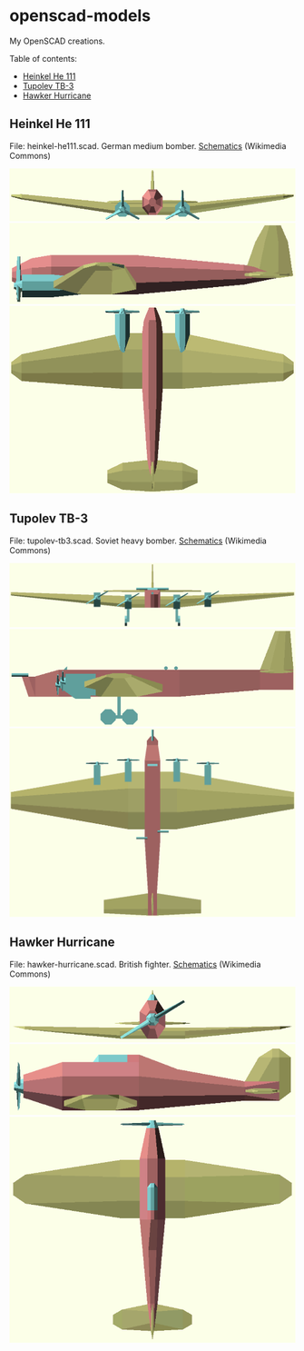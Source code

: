 # openscad-models
My OpenSCAD creations.

Table of contents:
* [Heinkel He 111](#heinkel-he-111)
* [Tupolev TB-3](#tupolev-tb-3)
* [Hawker Hurricane](#hawker-hurricane)

## Heinkel He 111
File: heinkel-he111.scad. German medium bomber. [Schematics](https://commons.wikimedia.org/wiki/File:Heinkel_He_111_H-1_3-view_line_drawing.svg) (Wikimedia Commons)

![front view](heinkel-he111-front.png)
![left view](heinkel-he111-left.png)
![top view](heinkel-he111-top.png)

## Tupolev TB-3
File: tupolev-tb3.scad. Soviet heavy bomber. [Schematics](https://commons.wikimedia.org/wiki/File:Tupoljev_TB-3.svg) (Wikimedia Commons)

![front view](tupolev-tb3-front.png)
![left view](tupolev-tb3-left.png)
![top view](tupolev-tb3-top.png)

## Hawker Hurricane
File: hawker-hurricane.scad. British fighter. [Schematics](https://commons.wikimedia.org/wiki/File:Hawker_Hurricane_3-view.svg) (Wikimedia Commons)

![front view](hawker-hurricane-front.png)
![left view](hawker-hurricane-left.png)
![top view](hawker-hurricane-top.png)
